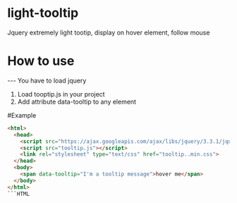 # light-tooltip
Jquery extremely light tootip, display on hover element, follow mouse

# How to use
--- You have to load jquery <script src="https://ajax.googleapis.com/ajax/libs/jquery/3.3.1/jquery.min.js"></script>
1) Load tooptip.js in your project <head></head>
2) Add attribute data-tooltip to any element

#Example
```HTML
<html>
  <head>
    <script src="https://ajax.googleapis.com/ajax/libs/jquery/3.3.1/jquery.min.js"></script>
    <script src="tooltip.js"></script>
    <link rel="stylesheet" type="text/css" href="tooltip..min.css">
  </head>
  <body>
    <span data-tooltip="I'm a tooltip message">hover me</span>
  </body>
</html>
```HTML
